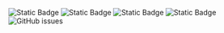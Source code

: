![Static Badge](https://img.shields.io/badge/blacklists-60-000000) ![Static Badge](https://img.shields.io/badge/blacklisted-3120255-cc0000) ![Static Badge](https://img.shields.io/badge/whitelisted-2244-00CC00) ![Static Badge](https://img.shields.io/badge/streaming_blacklist-28107-000000) ![GitHub issues](https://img.shields.io/github/issues/fabriziosalmi/blacklists)

